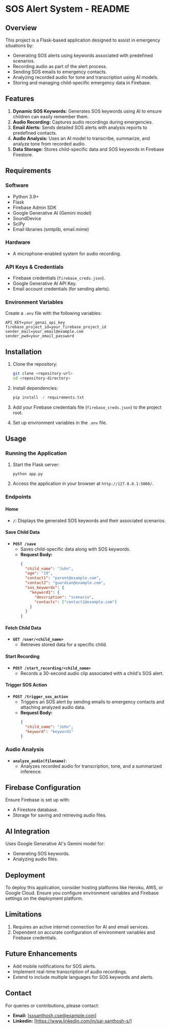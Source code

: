 # SOS Alert System - README

## Overview
This project is a Flask-based application designed to assist in emergency situations by:
- Generating SOS alerts using keywords associated with predefined scenarios.
- Recording audio as part of the alert process.
- Sending SOS emails to emergency contacts.
- Analyzing recorded audio for tone and transcription using AI models.
- Storing and managing child-specific emergency data in Firebase.

## Features
1. **Dynamic SOS Keywords:** Generates SOS keywords using AI to ensure children can easily remember them.
2. **Audio Recording:** Captures audio recordings during emergencies.
3. **Email Alerts:** Sends detailed SOS alerts with analysis reports to predefined contacts.
4. **Audio Analysis:** Uses an AI model to transcribe, summarize, and analyze tone from recorded audio.
5. **Data Storage:** Stores child-specific data and SOS keywords in Firebase Firestore.

## Requirements
### Software
- Python 3.9+
- Flask
- Firebase Admin SDK
- Google Generative AI (Gemini model)
- SoundDevice
- SciPy
- Email libraries (smtplib, email.mime)

### Hardware
- A microphone-enabled system for audio recording.

### API Keys & Credentials
- Firebase credentials (`firebase_creds.json`).
- Google Generative AI API Key.
- Email account credentials (for sending alerts).

### Environment Variables
Create a `.env` file with the following variables:
```
API_KEY=your_genai_api_key
firebase_project_id=your_firebase_project_id
sender_mail=your_email@example.com
sender_pwd=your_email_password
```

## Installation
1. Clone the repository:
   ```bash
   git clone <repository-url>
   cd <repository-directory>
   ```

2. Install dependencies:
   ```bash
   pip install -r requirements.txt
   ```

3. Add your Firebase credentials file (`firebase_creds.json`) to the project root.

4. Set up environment variables in the `.env` file.

## Usage

### Running the Application
1. Start the Flask server:
   ```bash
   python app.py
   ```

2. Access the application in your browser at `http://127.0.0.1:5000/`.

### Endpoints
#### Home
- **`/`**: Displays the generated SOS keywords and their associated scenarios.

#### Save Child Data
- **`POST /save`**
  - Saves child-specific data along with SOS keywords.
  - **Request Body:**
    ```json
    {
      "child_name": "John",
      "age": "10",
      "contact1": "parent@example.com",
      "contact2": "guardian@example.com",
      "sos_keywords": {
        "keyword1": {
          "description": "scenario",
          "contacts": ["contact1@example.com"]
        }
      }
    }
    ```

#### Fetch Child Data
- **`GET /user/<child_name>`**
  - Retrieves stored data for a specific child.

#### Start Recording
- **`POST /start_recording/<child_name>`**
  - Records a 30-second audio clip associated with a child's SOS alert.

#### Trigger SOS Action
- **`POST /trigger_sos_action`**
  - Triggers an SOS alert by sending emails to emergency contacts and attaching analyzed audio data.
  - **Request Body:**
    ```json
    {
      "child_name": "John",
      "keyword": "keyword1"
    }
    ```

### Audio Analysis
- **`analyze_audio(filename)`**:
  - Analyzes recorded audio for transcription, tone, and a summarized inference.

## Firebase Configuration
Ensure Firebase is set up with:
- A Firestore database.
- Storage for saving and retrieving audio files.

## AI Integration
Uses Google Generative AI's Gemini model for:
- Generating SOS keywords.
- Analyzing audio files.

## Deployment
To deploy this application, consider hosting platforms like Heroku, AWS, or Google Cloud. Ensure you configure environment variables and Firebase settings on the deployment platform.

## Limitations
1. Requires an active internet connection for AI and email services.
2. Dependent on accurate configuration of environment variables and Firebase credentials.

## Future Enhancements
- Add mobile notifications for SOS alerts.
- Implement real-time transcription of audio recordings.
- Extend to include multiple languages for SOS keywords and alerts.

## Contact
For queries or contributions, please contact:
- **Email:** [sssanthosh.cse@example.com]
- **Linkedin:** [https://www.linkedin.com/in/sai-santhosh-s/]


